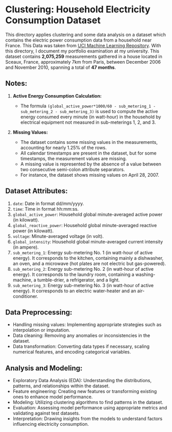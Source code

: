 # Clustering: Household Electricity Consumption Dataset
This directory applies clustering and some data analysis on a dataset which contains the electric power consumption data from a household near France.
This Data was taken from [UCI Machine Learning Repository](https://archive.ics.uci.edu/dataset/235/individual+household+electric+power+consumption). With this directory, I document my portfolio examination at my university. This dataset contains **2,075,259** measurements gathered in a house located in Sceaux, France, approximately 7km from Paris, between December 2006 and November 2010, spanning a total of **47 months**.

## Notes:

1. **Active Energy Consumption Calculation:**
   - The formula `(global_active_power*1000/60 - sub_metering_1 - sub_metering_2 - sub_metering_3)` is used to compute the active energy consumed every minute (in watt-hour) in the household by electrical equipment not measured in sub-meterings 1, 2, and 3.

2. **Missing Values:**
   - The dataset contains some missing values in the measurements, accounting for nearly 1.25% of the rows.
   - All calendar timestamps are present in the dataset, but for some timestamps, the measurement values are missing.
   - A missing value is represented by the absence of a value between two consecutive semi-colon attribute separators.
   - For instance, the dataset shows missing values on April 28, 2007.

## Dataset Attributes:

1. `date`: Date in format dd/mm/yyyy.
2. `time`: Time in format hh:mm:ss.
3. `global_active_power`: Household global minute-averaged active power (in kilowatt).
4. `global_reactive_power`: Household global minute-averaged reactive power (in kilowatt).
5. `voltage`: Minute-averaged voltage (in volt).
6. `global_intensity`: Household global minute-averaged current intensity (in ampere).
7. `sub_metering_1`: Energy sub-metering No. 1 (in watt-hour of active energy). It corresponds to the kitchen, containing mainly a dishwasher, an oven, and a microwave (hot plates are not electric but gas-powered).
8. `sub_metering_2`: Energy sub-metering No. 2 (in watt-hour of active energy). It corresponds to the laundry room, containing a washing-machine, a tumble-drier, a refrigerator, and a light.
9. `sub_metering_3`: Energy sub-metering No. 3 (in watt-hour of active energy). It corresponds to an electric water-heater and an air-conditioner.

## Data Preprocessing:

- Handling missing values: Implementing appropriate strategies such as interpolation or imputation.
- Data cleaning: Removing any anomalies or inconsistencies in the dataset.
- Data transformation: Converting data types if necessary, scaling numerical features, and encoding categorical variables.

## Analysis and Modeling:

- Exploratory Data Analysis (EDA): Understanding the distributions, patterns, and relationships within the dataset.
- Feature engineering: Creating new features or transforming existing ones to enhance model performance.
- Modeling: Utilizing clustering algorithms to find patterns in the dataset.
- Evaluation: Assessing model performance using appropriate metrics and validating against test datasets.
- Interpretation: Drawing insights from the models to understand factors influencing electricity consumption.
